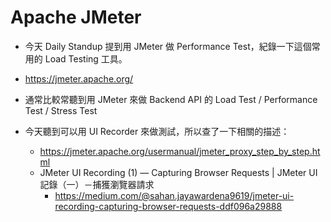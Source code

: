 # Apache JMeter

- 今天 Daily Standup 提到用 JMeter 做 Performance Test，紀錄一下這個常用的 Load Testing 工具。

- https://jmeter.apache.org/

- 通常比較常聽到用 JMeter 來做 Backend API 的 Load Test / Performance Test / Stress Test
- 今天聽到可以用 UI Recorder 來做測試，所以查了一下相關的描述：
  - https://jmeter.apache.org/usermanual/jmeter_proxy_step_by_step.html
  - JMeter UI Recording (1) — Capturing Browser Requests | JMeter UI記錄（一）－捕獲瀏覽器請求
    - https://medium.com/@sahan.jayawardena9619/jmeter-ui-recording-capturing-browser-requests-ddf096a29888
